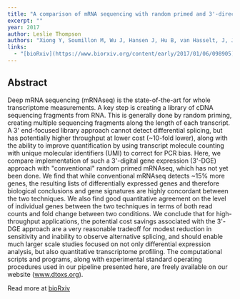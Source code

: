 ```yaml
---
title: "A comparison of mRNA sequencing with random primed and 3'-directed libraries"
excerpt: ""
year: 2017
author: Leslie Thompson
authors: "Xiong Y, Soumillon M, Wu J, Hansen J, Hu B, van Hasselt, J, Jayaraman G, Lim R, Bouhaddou M, Ornelas L, Bochicchio J, Lenaeus L, Stocksdale J, Shim, J, Gomez E, Sareen D, Svendsen C, Thompson LM, Mahajan M, Iyengar R, Sobie EA, Azeloglu EU, Birtwistle MR" 
links:
  - "[bioRxiv](https://www.biorxiv.org/content/early/2017/01/06/098905)"
---
```



## Abstract

Deep mRNA sequencing (mRNAseq) is the state-of-the-art for whole transcriptome measurements. A key step is creating a library of cDNA sequencing fragments from RNA. This is generally done by random priming, creating multiple sequencing fragments along the length of each transcript. A 3' end-focused library approach cannot detect differential splicing, but has potentially higher throughput at lower cost (~10-fold lower), along with the ability to improve quantification by using transcript molecule counting with unique molecular identifiers (UMI) to correct for PCR bias. Here, we compare implementation of such a 3'-digital gene expression (3'-DGE) approach with "conventional" random primed mRNAseq, which has not yet been done. We find that while conventional mRNAseq detects ~15% more genes, the resulting lists of differentially expressed genes and therefore biological conclusions and gene signatures are highly concordant between the two techniques. We also find good quantitative agreement on the level of individual genes between the two techniques in terms of both read counts and fold change between two conditions. We conclude that for high-throughput applications, the potential cost savings associated with the 3'-DGE approach are a very reasonable tradeoff for modest reduction in sensitivity and inability to observe alternative splicing, and should enable much larger scale studies focused on not only differential expression analysis, but also quantitative transcriptome profiling. The computational scripts and programs, along with experimental standard operating procedures used in our pipeline presented here, are freely available on our website (www.dtoxs.org).

Read more at [bioRxiv](https://www.biorxiv.org/content/early/2017/01/06/098905)
